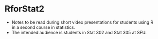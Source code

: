 # RforStat2

* Notes to be read during short video presentations 
for students using R in a second course in statistics.
* The intended audience is students in Stat 302 and Stat 305
at SFU.